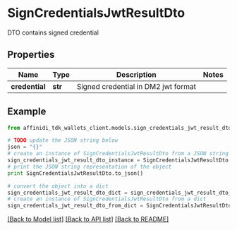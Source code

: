 # SignCredentialsJwtResultDto

DTO contains signed credential

## Properties

| Name           | Type    | Description                         | Notes |
| -------------- | ------- | ----------------------------------- | ----- |
| **credential** | **str** | Signed credential in DM2 jwt format |

## Example

```python
from affinidi_tdk_wallets_client.models.sign_credentials_jwt_result_dto import SignCredentialsJwtResultDto

# TODO update the JSON string below
json = "{}"
# create an instance of SignCredentialsJwtResultDto from a JSON string
sign_credentials_jwt_result_dto_instance = SignCredentialsJwtResultDto.from_json(json)
# print the JSON string representation of the object
print SignCredentialsJwtResultDto.to_json()

# convert the object into a dict
sign_credentials_jwt_result_dto_dict = sign_credentials_jwt_result_dto_instance.to_dict()
# create an instance of SignCredentialsJwtResultDto from a dict
sign_credentials_jwt_result_dto_from_dict = SignCredentialsJwtResultDto.from_dict(sign_credentials_jwt_result_dto_dict)
```

[[Back to Model list]](../README.md#documentation-for-models) [[Back to API list]](../README.md#documentation-for-api-endpoints) [[Back to README]](../README.md)
